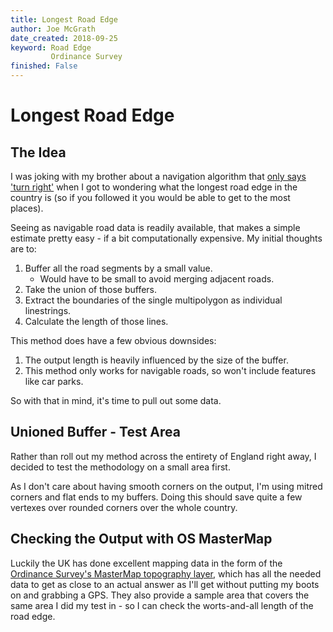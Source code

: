 ```yaml
---
title: Longest Road Edge
author: Joe McGrath
date_created: 2018-09-25
keyword: Road Edge
         Ordinance Survey
finished: False
---
```

# Longest Road Edge

## The Idea

I was joking with my brother about a navigation algorithm that [only says 'turn right'](https://en.wikipedia.org/wiki/Maze_solving_algorithm#Wall_follower) when I got to wondering what the longest road edge in the country is (so if you followed it you would be able to get to the most places).

Seeing as navigable road data is readily available, that makes a simple estimate pretty easy - if a bit computationally expensive. My initial thoughts are to:

1. Buffer all the road segments by a small value.
    * Would have to be small to avoid merging adjacent roads.
2. Take the union of those buffers.
3. Extract the boundaries of the single multipolygon as individual linestrings.
4. Calculate the length of those lines.

This method does have a few obvious downsides:

1. The output length is heavily influenced by the size of the buffer.
2. This method only works for navigable roads, so won't include features like car parks.

So with that in mind, it's time to pull out some data.

## Unioned Buffer - Test Area

Rather than roll out my method across the entirety of England right away, I decided to test the methodology on a small area first.

As I don't care about having smooth corners on the output, I'm using mitred corners and flat ends to my buffers. Doing this should save quite a few vertexes over rounded corners over the whole country.

## Checking the Output with OS MasterMap

Luckily the UK has done excellent mapping data in the form of the [Ordinance Survey's MasterMap topography layer](https://www.ordnancesurvey.co.uk/business-and-government/products/topography-layer.html), which has all the needed data to get as close to an actual answer as I'll get without putting my boots on and grabbing a GPS. They also provide a sample area that covers the same area I did my test in - so I can check the worts-and-all length of the road edge.
